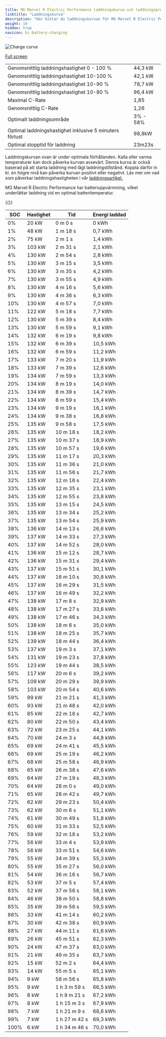 ```yaml
---
title: MG Marvel R Electric Performance laddningskurva och laddningsprestanda
linktitle: "Laddningskurva"
description: "Här hittar du laddningskurvan för MG Marvel R Electric Performance."
weight: 10
hidden: true
navicon: bi-battery-charging
---
```

<!-- markdownlint-disable MD033 -->
<img src="../chargingcurve.svg" alt="Charge curve" class="img-fluid">

[Full screen](../chargingcurve.svg)


<table class="table table-striped">
<tbody>
<tr>
<td>Genomsnittlig laddningshastighet 0 - 100 %</td><td>44,3 kW</td>
</tr>
<tr>
<td>Genomsnittlig laddningshastighet 10-100 %</td><td>42,1 kW</td>
</tr>
<tr>
<td>Genomsnittlig laddningshastighet 10-90 %</td><td>78,7 kW</td>
</tr>
<tr>
<td>Genomsnittlig laddningshastighet 10-80 %</td><td>96,4 kW</td>
</tr>
<tr>
<td>Maximal C-Rate</td><td>1,85</td>
</tr>
<tr>
<td>Genomsnittlig C-Rate</td><td>1,26</td>
</tr>
<tr>
<td>Optimalt laddningsområde</td><td>3% - 58%</td>
</tr>
<tr>
<td>Optimal laddningshastighet inklusive 5 minuters förlust</td><td>98,8kW</td>
</tr>
<tr>
<td>Optimal stopptid för laddning</td><td>23m23s</td>
</tr>
</tbody>
</table>


Laddningskurvan ovan är under optimala förhållanden. Kalla eller varma temperaturer kan dock påverka kurvan avsevärt. Denna kurva är också baserad på att starta laddning med lågt laddningstillstånd. Koppla därför in kl. en högre nivå kan påverka kurvan positivt eller negativt. Läs mer om vad som påverkar laddningshastigheten i vår [laddningsartikel.](../../../../../technology/battery/charging/) 


MG Marvel R Electric Performance har batteriuppvärmning, vilket underlättar laddning vid en optimal batteritemperatur.


{{<evkxdisplayaddarticle />}}
<table class="table table-striped">
<thead>
<tr><th>SOC</th><th>Hastighet</th><th>Tid</th><th>Energi laddad</th></tr>
</thead>
<tbody>
<tr>
<td>0%</td><td>20 kW</td><td> 0 m 0 s </td><td>0 kWh </td>
</tr>
<tr>
<td>1%</td><td>48 kW</td><td> 1 m 18 s </td><td>0,7 kWh </td>
</tr>
<tr>
<td>2%</td><td>75 kW</td><td> 2 m 1 s </td><td>1,4 kWh </td>
</tr>
<tr>
<td>3%</td><td>103 kW</td><td> 2 m 31 s </td><td>2,1 kWh </td>
</tr>
<tr>
<td>4%</td><td>130 kW</td><td> 2 m 54 s </td><td>2,8 kWh </td>
</tr>
<tr>
<td>5%</td><td>130 kW</td><td> 3 m 15 s </td><td>3,5 kWh </td>
</tr>
<tr>
<td>6%</td><td>130 kW</td><td> 3 m 35 s </td><td>4,2 kWh </td>
</tr>
<tr>
<td>7%</td><td>130 kW</td><td> 3 m 55 s </td><td>4,9 kWh </td>
</tr>
<tr>
<td>8%</td><td>130 kW</td><td> 4 m 16 s </td><td>5,6 kWh </td>
</tr>
<tr>
<td>9%</td><td>130 kW</td><td> 4 m 36 s </td><td>6,3 kWh </td>
</tr>
<tr>
<td>10%</td><td>130 kW</td><td> 4 m 57 s </td><td>7,0 kWh </td>
</tr>
<tr>
<td>11%</td><td>122 kW</td><td> 5 m 18 s </td><td>7,7 kWh </td>
</tr>
<tr>
<td>12%</td><td>130 kW</td><td> 5 m 39 s </td><td>8,4 kWh </td>
</tr>
<tr>
<td>13%</td><td>130 kW</td><td> 5 m 59 s </td><td>9,1 kWh </td>
</tr>
<tr>
<td>14%</td><td>132 kW</td><td> 6 m 19 s </td><td>9,8 kWh </td>
</tr>
<tr>
<td>15%</td><td>132 kW</td><td> 6 m 39 s </td><td>10,5 kWh </td>
</tr>
<tr>
<td>16%</td><td>132 kW</td><td> 6 m 59 s </td><td>11,2 kWh </td>
</tr>
<tr>
<td>17%</td><td>133 kW</td><td> 7 m 20 s </td><td>11,9 kWh </td>
</tr>
<tr>
<td>18%</td><td>133 kW</td><td> 7 m 39 s </td><td>12,6 kWh </td>
</tr>
<tr>
<td>19%</td><td>134 kW</td><td> 7 m 59 s </td><td>13,3 kWh </td>
</tr>
<tr>
<td>20%</td><td>134 kW</td><td> 8 m 19 s </td><td>14,0 kWh </td>
</tr>
<tr>
<td>21%</td><td>134 kW</td><td> 8 m 39 s </td><td>14,7 kWh </td>
</tr>
<tr>
<td>22%</td><td>134 kW</td><td> 8 m 59 s </td><td>15,4 kWh </td>
</tr>
<tr>
<td>23%</td><td>134 kW</td><td> 9 m 19 s </td><td>16,1 kWh </td>
</tr>
<tr>
<td>24%</td><td>134 kW</td><td> 9 m 38 s </td><td>16,8 kWh </td>
</tr>
<tr>
<td>25%</td><td>135 kW</td><td> 9 m 58 s </td><td>17,5 kWh </td>
</tr>
<tr>
<td>26%</td><td>135 kW</td><td> 10 m 18 s </td><td>18,2 kWh </td>
</tr>
<tr>
<td>27%</td><td>135 kW</td><td> 10 m 37 s </td><td>18,9 kWh </td>
</tr>
<tr>
<td>28%</td><td>135 kW</td><td> 10 m 57 s </td><td>19,6 kWh </td>
</tr>
<tr>
<td>29%</td><td>135 kW</td><td> 11 m 17 s </td><td>20,3 kWh </td>
</tr>
<tr>
<td>30%</td><td>135 kW</td><td> 11 m 36 s </td><td>21,0 kWh </td>
</tr>
<tr>
<td>31%</td><td>135 kW</td><td> 11 m 56 s </td><td>21,7 kWh </td>
</tr>
<tr>
<td>32%</td><td>135 kW</td><td> 12 m 16 s </td><td>22,4 kWh </td>
</tr>
<tr>
<td>33%</td><td>135 kW</td><td> 12 m 35 s </td><td>23,1 kWh </td>
</tr>
<tr>
<td>34%</td><td>135 kW</td><td> 12 m 55 s </td><td>23,8 kWh </td>
</tr>
<tr>
<td>35%</td><td>135 kW</td><td> 13 m 15 s </td><td>24,5 kWh </td>
</tr>
<tr>
<td>36%</td><td>135 kW</td><td> 13 m 34 s </td><td>25,2 kWh </td>
</tr>
<tr>
<td>37%</td><td>135 kW</td><td> 13 m 54 s </td><td>25,9 kWh </td>
</tr>
<tr>
<td>38%</td><td>136 kW</td><td> 14 m 13 s </td><td>26,6 kWh </td>
</tr>
<tr>
<td>39%</td><td>137 kW</td><td> 14 m 33 s </td><td>27,3 kWh </td>
</tr>
<tr>
<td>40%</td><td>137 kW</td><td> 14 m 52 s </td><td>28,0 kWh </td>
</tr>
<tr>
<td>41%</td><td>136 kW</td><td> 15 m 12 s </td><td>28,7 kWh </td>
</tr>
<tr>
<td>42%</td><td>136 kW</td><td> 15 m 31 s </td><td>29,4 kWh </td>
</tr>
<tr>
<td>43%</td><td>137 kW</td><td> 15 m 51 s </td><td>30,1 kWh </td>
</tr>
<tr>
<td>44%</td><td>137 kW</td><td> 16 m 10 s </td><td>30,8 kWh </td>
</tr>
<tr>
<td>45%</td><td>137 kW</td><td> 16 m 29 s </td><td>31,5 kWh </td>
</tr>
<tr>
<td>46%</td><td>137 kW</td><td> 16 m 49 s </td><td>32,2 kWh </td>
</tr>
<tr>
<td>47%</td><td>138 kW</td><td> 17 m 8 s </td><td>32,9 kWh </td>
</tr>
<tr>
<td>48%</td><td>138 kW</td><td> 17 m 27 s </td><td>33,6 kWh </td>
</tr>
<tr>
<td>49%</td><td>138 kW</td><td> 17 m 46 s </td><td>34,3 kWh </td>
</tr>
<tr>
<td>50%</td><td>138 kW</td><td> 18 m 6 s </td><td>35,0 kWh </td>
</tr>
<tr>
<td>51%</td><td>138 kW</td><td> 18 m 25 s </td><td>35,7 kWh </td>
</tr>
<tr>
<td>52%</td><td>139 kW</td><td> 18 m 44 s </td><td>36,4 kWh </td>
</tr>
<tr>
<td>53%</td><td>137 kW</td><td> 19 m 3 s </td><td>37,1 kWh </td>
</tr>
<tr>
<td>54%</td><td>131 kW</td><td> 19 m 23 s </td><td>37,8 kWh </td>
</tr>
<tr>
<td>55%</td><td>123 kW</td><td> 19 m 44 s </td><td>38,5 kWh </td>
</tr>
<tr>
<td>56%</td><td>117 kW</td><td> 20 m 6 s </td><td>39,2 kWh </td>
</tr>
<tr>
<td>57%</td><td>109 kW</td><td> 20 m 29 s </td><td>39,9 kWh </td>
</tr>
<tr>
<td>58%</td><td>103 kW</td><td> 20 m 54 s </td><td>40,6 kWh </td>
</tr>
<tr>
<td>59%</td><td>99 kW</td><td> 21 m 21 s </td><td>41,3 kWh </td>
</tr>
<tr>
<td>60%</td><td>93 kW</td><td> 21 m 48 s </td><td>42,0 kWh </td>
</tr>
<tr>
<td>61%</td><td>85 kW</td><td> 22 m 18 s </td><td>42,7 kWh </td>
</tr>
<tr>
<td>62%</td><td>80 kW</td><td> 22 m 50 s </td><td>43,4 kWh </td>
</tr>
<tr>
<td>63%</td><td>72 kW</td><td> 23 m 25 s </td><td>44,1 kWh </td>
</tr>
<tr>
<td>64%</td><td>70 kW</td><td> 24 m 3 s </td><td>44,8 kWh </td>
</tr>
<tr>
<td>65%</td><td>69 kW</td><td> 24 m 41 s </td><td>45,5 kWh </td>
</tr>
<tr>
<td>66%</td><td>69 kW</td><td> 25 m 19 s </td><td>46,2 kWh </td>
</tr>
<tr>
<td>67%</td><td>68 kW</td><td> 25 m 58 s </td><td>46,9 kWh </td>
</tr>
<tr>
<td>68%</td><td>65 kW</td><td> 26 m 38 s </td><td>47,6 kWh </td>
</tr>
<tr>
<td>69%</td><td>64 kW</td><td> 27 m 19 s </td><td>48,3 kWh </td>
</tr>
<tr>
<td>70%</td><td>64 kW</td><td> 28 m 0 s </td><td>49,0 kWh </td>
</tr>
<tr>
<td>71%</td><td>65 kW</td><td> 28 m 42 s </td><td>49,7 kWh </td>
</tr>
<tr>
<td>72%</td><td>62 kW</td><td> 29 m 23 s </td><td>50,4 kWh </td>
</tr>
<tr>
<td>73%</td><td>62 kW</td><td> 30 m 6 s </td><td>51,1 kWh </td>
</tr>
<tr>
<td>74%</td><td>61 kW</td><td> 30 m 49 s </td><td>51,8 kWh </td>
</tr>
<tr>
<td>75%</td><td>60 kW</td><td> 31 m 33 s </td><td>52,5 kWh </td>
</tr>
<tr>
<td>76%</td><td>59 kW</td><td> 32 m 18 s </td><td>53,2 kWh </td>
</tr>
<tr>
<td>77%</td><td>56 kW</td><td> 33 m 4 s </td><td>53,9 kWh </td>
</tr>
<tr>
<td>78%</td><td>56 kW</td><td> 33 m 51 s </td><td>54,6 kWh </td>
</tr>
<tr>
<td>79%</td><td>55 kW</td><td> 34 m 39 s </td><td>55,3 kWh </td>
</tr>
<tr>
<td>80%</td><td>55 kW</td><td> 35 m 27 s </td><td>56,0 kWh </td>
</tr>
<tr>
<td>81%</td><td>54 kW</td><td> 36 m 16 s </td><td>56,7 kWh </td>
</tr>
<tr>
<td>82%</td><td>53 kW</td><td> 37 m 5 s </td><td>57,4 kWh </td>
</tr>
<tr>
<td>83%</td><td>52 kW</td><td> 37 m 56 s </td><td>58,1 kWh </td>
</tr>
<tr>
<td>84%</td><td>46 kW</td><td> 38 m 50 s </td><td>58,8 kWh </td>
</tr>
<tr>
<td>85%</td><td>35 kW</td><td> 39 m 56 s </td><td>59,5 kWh </td>
</tr>
<tr>
<td>86%</td><td>33 kW</td><td> 41 m 14 s </td><td>60,2 kWh </td>
</tr>
<tr>
<td>87%</td><td>30 kW</td><td> 42 m 38 s </td><td>60,9 kWh </td>
</tr>
<tr>
<td>88%</td><td>27 kW</td><td> 44 m 11 s </td><td>61,6 kWh </td>
</tr>
<tr>
<td>89%</td><td>26 kW</td><td> 45 m 51 s </td><td>62,3 kWh </td>
</tr>
<tr>
<td>90%</td><td>24 kW</td><td> 47 m 37 s </td><td>63,0 kWh </td>
</tr>
<tr>
<td>91%</td><td>21 kW</td><td> 49 m 35 s </td><td>63,7 kWh </td>
</tr>
<tr>
<td>92%</td><td>15 kW</td><td> 52 m 2 s </td><td>64,4 kWh </td>
</tr>
<tr>
<td>93%</td><td>14 kW</td><td> 55 m 5 s </td><td>65,1 kWh </td>
</tr>
<tr>
<td>94%</td><td>9 kW</td><td> 58 m 56 s </td><td>65,8 kWh </td>
</tr>
<tr>
<td>95%</td><td>9 kW</td><td>1 h 3 m 59 s </td><td>66,5 kWh </td>
</tr>
<tr>
<td>96%</td><td>8 kW</td><td>1 h 9 m 21 s </td><td>67,2 kWh </td>
</tr>
<tr>
<td>97%</td><td>8 kW</td><td>1 h 15 m 3 s </td><td>67,9 kWh </td>
</tr>
<tr>
<td>98%</td><td>7 kW</td><td>1 h 21 m 9 s </td><td>68,6 kWh </td>
</tr>
<tr>
<td>99%</td><td>7 kW</td><td>1 h 27 m 42 s </td><td>69,3 kWh </td>
</tr>
<tr>
<td>100%</td><td>6 kW</td><td>1 h 34 m 46 s </td><td>70,0 kWh </td>
</tr>
</tbody>
</table>

